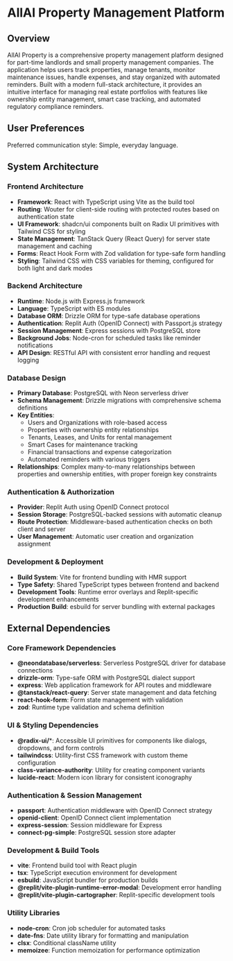 # AllAI Property Management Platform

## Overview

AllAI Property is a comprehensive property management platform designed for part-time landlords and small property management companies. The application helps users track properties, manage tenants, monitor maintenance issues, handle expenses, and stay organized with automated reminders. Built with a modern full-stack architecture, it provides an intuitive interface for managing real estate portfolios with features like ownership entity management, smart case tracking, and automated regulatory compliance reminders.

## User Preferences

Preferred communication style: Simple, everyday language.

## System Architecture

### Frontend Architecture
- **Framework**: React with TypeScript using Vite as the build tool
- **Routing**: Wouter for client-side routing with protected routes based on authentication state
- **UI Framework**: shadcn/ui components built on Radix UI primitives with Tailwind CSS for styling
- **State Management**: TanStack Query (React Query) for server state management and caching
- **Forms**: React Hook Form with Zod validation for type-safe form handling
- **Styling**: Tailwind CSS with CSS variables for theming, configured for both light and dark modes

### Backend Architecture
- **Runtime**: Node.js with Express.js framework
- **Language**: TypeScript with ES modules
- **Database ORM**: Drizzle ORM for type-safe database operations
- **Authentication**: Replit Auth (OpenID Connect) with Passport.js strategy
- **Session Management**: Express sessions with PostgreSQL store
- **Background Jobs**: Node-cron for scheduled tasks like reminder notifications
- **API Design**: RESTful API with consistent error handling and request logging

### Database Design
- **Primary Database**: PostgreSQL with Neon serverless driver
- **Schema Management**: Drizzle migrations with comprehensive schema definitions
- **Key Entities**: 
  - Users and Organizations with role-based access
  - Properties with ownership entity relationships
  - Tenants, Leases, and Units for rental management
  - Smart Cases for maintenance tracking
  - Financial transactions and expense categorization
  - Automated reminders with various triggers
- **Relationships**: Complex many-to-many relationships between properties and ownership entities, with proper foreign key constraints

### Authentication & Authorization
- **Provider**: Replit Auth using OpenID Connect protocol
- **Session Storage**: PostgreSQL-backed sessions with automatic cleanup
- **Route Protection**: Middleware-based authentication checks on both client and server
- **User Management**: Automatic user creation and organization assignment

### Development & Deployment
- **Build System**: Vite for frontend bundling with HMR support
- **Type Safety**: Shared TypeScript types between frontend and backend
- **Development Tools**: Runtime error overlays and Replit-specific development enhancements
- **Production Build**: esbuild for server bundling with external packages

## External Dependencies

### Core Framework Dependencies
- **@neondatabase/serverless**: Serverless PostgreSQL driver for database connections
- **drizzle-orm**: Type-safe ORM with PostgreSQL dialect support
- **express**: Web application framework for API routes and middleware
- **@tanstack/react-query**: Server state management and data fetching
- **react-hook-form**: Form state management with validation
- **zod**: Runtime type validation and schema definition

### UI & Styling Dependencies
- **@radix-ui/***: Accessible UI primitives for components like dialogs, dropdowns, and form controls
- **tailwindcss**: Utility-first CSS framework with custom theme configuration
- **class-variance-authority**: Utility for creating component variants
- **lucide-react**: Modern icon library for consistent iconography

### Authentication & Session Management
- **passport**: Authentication middleware with OpenID Connect strategy
- **openid-client**: OpenID Connect client implementation
- **express-session**: Session middleware for Express
- **connect-pg-simple**: PostgreSQL session store adapter

### Development & Build Tools
- **vite**: Frontend build tool with React plugin
- **tsx**: TypeScript execution environment for development
- **esbuild**: JavaScript bundler for production builds
- **@replit/vite-plugin-runtime-error-modal**: Development error handling
- **@replit/vite-plugin-cartographer**: Replit-specific development tools

### Utility Libraries
- **node-cron**: Cron job scheduler for automated tasks
- **date-fns**: Date utility library for formatting and manipulation
- **clsx**: Conditional className utility
- **memoizee**: Function memoization for performance optimization